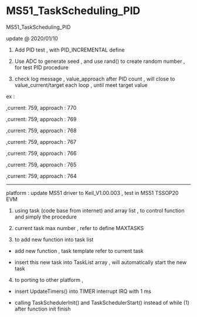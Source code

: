 # MS51_TaskScheduling_PID
 MS51_TaskScheduling_PID

update @ 2020/01/10

1. Add PID test , with PID_INCREMENTAL define

2. Use ADC to generate seed , and use rand() to create random number , for test PID procedure

3. check log message , value_approach after PID count , will close to value_current/target each loop , until meet target value

ex : 

,current: 759, approach : 770

,current: 759, approach : 769

,current: 759, approach : 768

,current: 759, approach : 767

,current: 759, approach : 766

,current: 759, approach : 765

,current: 759, approach : 764

----------------------------------------

platform : update MS51 driver to Keil_V1.00.003 , test in MS51 TSSOP20 EVM

1. using task (code base from internet) and array list , to control function and simply the procedure

2. current task max number , refer to define MAXTASKS

3. to add new function into task list

- add new function , task template refer to current task

- insert this new task into TaskList array , will automatically start the new task

4. to porting to other platform ,

- insert UpdateTimers() into TIMER interrupt IRQ with 1 ms

- calling TaskSchedulerInit() and TaskSchedulerStart() instead of while (1) after function init finish